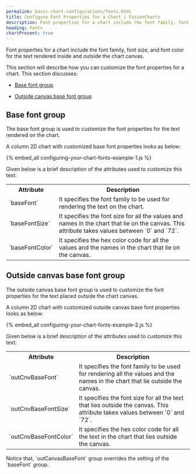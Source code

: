 ```yaml
---
permalink: basic-chart-configurations/fonts.html
title: Configure Font Properties for a Chart | FusionCharts
description: Font properties for a chart include the font family, font size, and font color for the text rendered inside and outside the chart canvas.
heading: Fonts
chartPresent: true
---
```


Font properties for a chart include the font family, font size, and font color for the text rendered inside and outside the chart canvas.

This section will describe how you can customize the font properties for a chart. This section discusses:

* <a href="/basic-chart-configurations/fonts.html#base-font-group">Base font group</a>

* <a href="/basic-chart-configurations/fonts.html#outside-canvas-base-font-group">Outside canvas base font group</a>

## Base font group

The base font group is used to customize the font properties for the text rendered on the chart.

A column 2D chart with customized base font properties looks as below:

{% embed_all configuring-your-chart-fonts-example-1.js %}

Given below is a brief description of the attributes used to customize this text:

<table>
  <tr>
    <th>Attribute</th>
    <th>Description</th>
  </tr>
  <tr>
    <td>`baseFont`</td>
    <td>It specifies the font family to be used for rendering the text on the chart.</td>
  </tr>
  <tr>
    <td>`baseFontSize`</td>
    <td>It specifies the font size for all the values and names in the chart that lie on the canvas. This attribute takes values between `0` and `72`.</td>
  </tr>
  <tr>
    <td>`baseFontColor`</td>
    <td>It specifies the hex color code for all the values and the names in the chart that lie on the canvas.</td>
  </tr>
</table>


## Outside canvas base font group

The outside canvas base font group is used to customize the font properties for the text placed outside the chart canvas.

A column 2D chart with customized outside canvas base font properties looks as below:

{% embed_all configuring-your-chart-fonts-example-2.js %}

Given below is a brief description of the attributes used to customize this text:

<table>
  <tr>
    <th>Attribute</th>
    <th>Description</th>
  </tr>
  <tr>
    <td>`outCnvBaseFont`</td>
    <td>It specifies the font family to be used for rendering all the values and the names in the chart that lie outside the canvas.</td>
  </tr>
  <tr>
    <td>`outCnvBaseFontSize`</td>
    <td>It specifies the font size for all the text that lies outside the canvas. This attribute takes values between `0` and `72`.</td>
  </tr>
  <tr>
    <td>`outCnvBaseFontColor`</td>
    <td>It specifies the hex color code for all the text in the chart that lies outside the canvas.
</td>
  </tr>
</table>






<p class = "text-info">Notice that, `outCanvasBaseFont` group overrides the setting of the `baseFont` group.</p>
